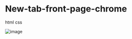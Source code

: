 # New-tab-front-page-chrome
html css



![image](https://user-images.githubusercontent.com/95286756/221358313-6c2fecc6-b428-46c2-a71b-acc16351eb42.png)
